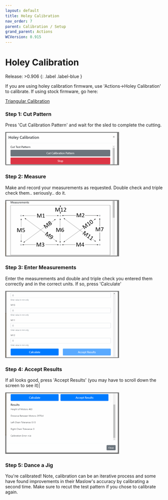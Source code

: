 ```yaml
---
layout: default
title: Holey Calibration
nav_order: 7
parent: Calibration / Setup
grand_parent: Actions
WCVersion: 0.915
---
```

# Holey Calibration

Release: >0.906
{: .label .label-blue }

If you are using holey calibration firmware, use 'Actions->Holey Calibration' to calibrate.  If using stock firmware, go here:
 
[Triangular Calibration](/WebControl/Actions/Calibration-Setup/triangularCalibration.md)

### Step 1: Cut Pattern 

Press 'Cut Calibration Pattern' and wait for the sled to complete the cutting.

![Cut Pattern](../../assets/holeyCalibration/cutPattern.png)


### Step 2: Measure
 
Make and record your measurements as requested.  Double check and triple check them.. seriously.. do it.

![Enter Measurements](../../assets/holeyCalibration/measurements.png)


### Step 3: Enter Measurements

Enter the measurements and double and triple check you entered them correctly and in the correct units.  If so, press 'Calculate'

![Enter Measurements](../../assets/holeyCalibration/calculate.png)


### Step 4: Accept Results

If all looks good, press 'Accept Results' (you may have to scroll down the screen to see it)|

![Enter Measurements](../../assets/holeyCalibration/acceptResults.png)

### Step 5: Dance a Jig

You're calibrated!  Note, calibration can be an iterative process and some have found improvements in their Maslow's accuracy by calibrating a second time.  Make sure to recut the test pattern if you chose to calibrate again.

